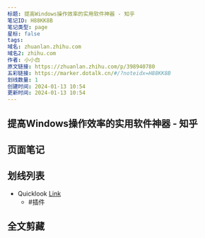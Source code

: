 ```yaml
---
标题: 提高Windows操作效率的实用软件神器 - 知乎
笔记ID: H88KK8B
笔记类型: page
星标: false
tags: 
域名: zhuanlan.zhihu.com
域名2: zhihu.com
作者: 小小白
原文链接: https://zhuanlan.zhihu.com/p/398940780
五彩链接: https://marker.dotalk.cn/#/?noteidx=H88KK8B
划线数量: 1
创建时间: 2024-01-13 10:54
更新时间: 2024-01-13 10:54
---
```


## 提高Windows操作效率的实用软件神器 - 知乎 


## 页面笔记


## 划线列表
- Quicklook [Link](https://zhuanlan.zhihu.com/p/398940780#WCREFX-2397262)
	-  #插件

## 全文剪藏

